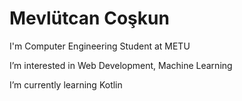 <h1>Mevlütcan Coşkun</h1>
<p>I'm Computer Engineering Student at METU</p>
<p>I’m interested in Web Development, Machine Learning</p>
<p>I’m currently learning Kotlin</p>
